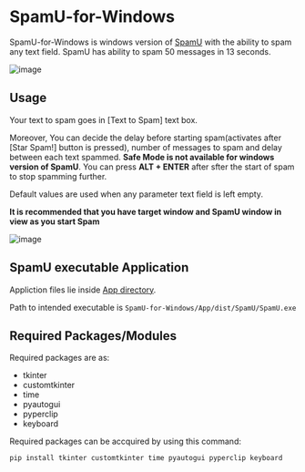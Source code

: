 # SpamU-for-Windows

SpamU-for-Windows is windows version of [SpamU](https://github.com/Spectrewolf8/SpamU) with the ability to spam any text field. SpamU has ability to spam 50 messages in 13 seconds.

![image](https://user-images.githubusercontent.com/69973760/219849733-530041dd-d123-40f5-8cea-ffa9103ed2f8.png)


###


## Usage
Your text to spam goes in [Text to Spam] text box.

Moreover, You can decide the delay before starting spam(activates after [Star Spam!] button is pressed), number of messages to spam and delay between each text spammed. **Safe Mode is not available for windows version of SpamU**. You can press **ALT + ENTER** after sfter the start of spam to stop spamming further.

Default values are used when any parameter text field is left empty.

**It is recommended that you have target window and SpamU window in view as you start Spam** 

![image](https://user-images.githubusercontent.com/69973760/219850070-6170509d-ce07-42bc-b27d-74ebd9caefc6.png)

###


## SpamU executable Application
Appliction files lie inside [App directory](https://github.com/Spectrewolf8/SpamU-for-Windows/blob/master/App).

Path to intended executable is ```SpamU-for-Windows/App/dist/SpamU/SpamU.exe```
###


## Required Packages/Modules
Required packages are as:

- tkinter
- customtkinter
- time
- pyautogui
- pyperclip
- keyboard

Required packages can be accquired by using this command:
```
pip install tkinter customtkinter time pyautogui pyperclip keyboard
```

